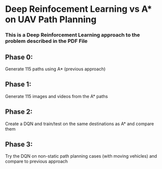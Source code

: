 # Deep Reinfocement Learning vs A* on UAV Path Planning #
### This is a Deep Reinforcement Learning approach to the problem described in the PDF File ###

## Phase 0: ## 
  Generate 115 paths using A* (previous approach)
## Phase 1: ##
  Generate 115 images and videos from the A* paths
## Phase 2: ##
  Create a DQN and train/test on the same destinations as A* and compare them
## Phase 3: ##
  Try the DQN on non-static path planning cases (with moving vehicles) and compare to previous approach
